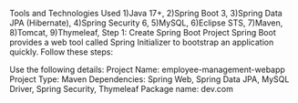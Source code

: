 Tools and Technologies Used
1)Java 17+,
2)Spring Boot 3,
3)Spring Data JPA (Hibernate),
4)Spring Security 6,
5)MySQL,
6)Eclipse STS,
7)Maven,
8)Tomcat,
9)Thymeleaf,
Step 1: Create Spring Boot Project
Spring Boot provides a web tool called Spring Initializer to bootstrap an application quickly. Follow these steps:




Use the following details:
Project Name: employee-management-webapp
Project Type: Maven
Dependencies: Spring Web, Spring Data JPA, MySQL Driver, Spring Security, Thymeleaf
Package name: dev.com
